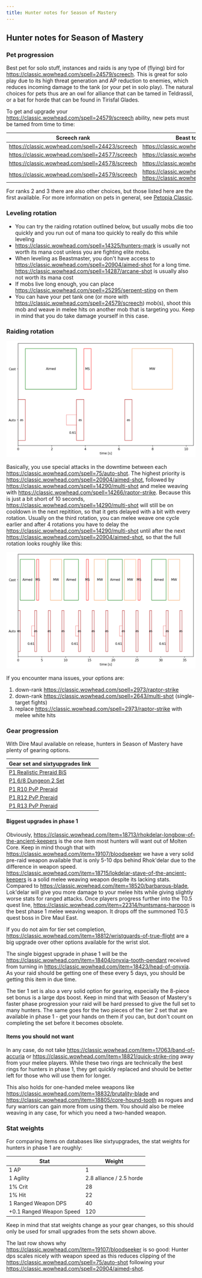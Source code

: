 ```yaml
---
title: Hunter notes for Season of Mastery
---
```

## Hunter notes for Season of Mastery

### Pet progression

Best pet for solo stuff, instances and raids is any type of (flying) bird for https://classic.wowhead.com/spell=24579/screech. This is great for solo play due to its high threat generation and AP reduction to enemies, which reduces incoming damage to the tank (or your pet in solo play). The natural choices for pets thus are an owl for alliance that can be tamed in Teldrassil, or a bat for horde that can be found in Tirisfal Glades.

To get and upgrade your https://classic.wowhead.com/spell=24579/screech ability, new pets must be tamed from time to time:

| Screech rank                                    | Beast to tame                                                |
| ----------------------------------------------- | ------------------------------------------------------------ |
| https://classic.wowhead.com/spell=24423/screech | https://classic.wowhead.com/npc=154                          |
| https://classic.wowhead.com/spell=24577/screech | https://classic.wowhead.com/npc=4158                         |
| https://classic.wowhead.com/spell=24578/screech | https://classic.wowhead.com/npc=7097                         |
| https://classic.wowhead.com/spell=24579/screech | https://classic.wowhead.com/npc=8602, https://classic.wowhead.com/npc=7456 |

For ranks 2 and 3 there are also other choices, but those listed here are the first available. For more information on pets in general, see [Petopia Classic](https://www.wow-petopia.com/classic/).

### Leveling rotation

- You can try the raiding rotation outlined below, but usually mobs die too quickly and you run out of mana too quickly to really do this while leveling
- https://classic.wowhead.com/spell=14325/hunters-mark is usually not worth its mana cost unless you are fighting elite mobs.
- When leveling as Beastmaster, you don't have access to https://classic.wowhead.com/spell=20904/aimed-shot for a long time. https://classic.wowhead.com/spell=14287/arcane-shot is usually also not worth its mana cost
- If mobs live long enough, you can place https://classic.wowhead.com/spell=25295/serpent-sting on them
- You can have your pet tank one (or more with https://classic.wowhead.com/spell=24579/screech) mob(s), shoot this mob and weave in melee hits on another mob that is targeting you. Keep in mind that you do take damage yourself in this case.

### Raiding rotation

![Simple raiding rotation](mw-simple.png)

Basically, you use special attacks in the downtime between each https://classic.wowhead.com/spell=75/auto-shot. The highest priority is https://classic.wowhead.com/spell=20904/aimed-shot, followed by https://classic.wowhead.com/spell=14290/multi-shot and melee weaving with https://classic.wowhead.com/spell=14266/raptor-strike. Because this is just a bit short of 10 seconds, https://classic.wowhead.com/spell=14290/multi-shot will still be on cooldown in the next repitition, so that it gets delayed with a bit with every rotation. Usually on the third rotation, you can melee weave one cycle earlier and after 4 rotations you have to delay the https://classic.wowhead.com/spell=14290/multi-shot until after the next https://classic.wowhead.com/spell=20904/aimed-shot, so that the full rotation looks roughly like this:

![4 rotation cycles with Multi-Shot delay](mw-rotation.png)

If you encounter mana issues, your options are:

1. down-rank https://classic.wowhead.com/spell=2973/raptor-strike
2. down-rank https://classic.wowhead.com/spell=2643/multi-shot (single-target fights)
3. replace https://classic.wowhead.com/spell=2973/raptor-strike with melee white hits

### Gear progression

With Dire Maul available on release, hunters in Season of Mastery have plenty of gearing options.

| Gear set and sixtyupgrades link                              |      |
| ------------------------------------------------------------ | ---- |
| [P1 Realistic Preraid BiS](https://sixtyupgrades.com/set/mjj8hc9mkaCKVVMzBSGDB) |      |
| [P1 6/8 Dungeon 2 Set](https://sixtyupgrades.com/set/uhYzivnfyBpUm4zFKMiCFk) |      |
| [P1 R10 PvP Preraid](https://sixtyupgrades.com/set/uixQvZAw1U937rDKrYA6xi) |      |
| [P1 R12 PvP Preraid](https://sixtyupgrades.com/set/6fXmr9wMNrR9La9p4PTCZN) |      |
| [P1 R13 PvP Preraid](https://sixtyupgrades.com/set/rNHFMjMLHYxNCxFGLjrZsc) |      |

#### Biggest upgrades in phase 1

Obviously, https://classic.wowhead.com/item=18713/rhokdelar-longbow-of-the-ancient-keepers is the one item most hunters will want out of Molten Core. Keep in mind though that with https://classic.wowhead.com/item=19107/bloodseeker we have a very solid pre-raid weapon available that is only 5-10 dps behind Rhok'delar due to the difference in weapon speed. https://classic.wowhead.com/item=18715/lokdelar-stave-of-the-ancient-keepers is a solid melee weaving weapon despite its lacking stats. Compared to https://classic.wowhead.com/item=18520/barbarous-blade, Lok'delar will give you more damage to your melee hits while giving slightly worse stats for ranged attacks. Once players progress further into the T0.5 quest line, https://classic.wowhead.com/item=22314/huntsmans-harpoon is the best phase 1 melee weaving weapon. It drops off the summoned T0.5 quest boss in Dire Maul East.

If you do not aim for tier set completion, https://classic.wowhead.com/item=18812/wristguards-of-true-flight are a big upgrade over other options available for the wrist slot.

The single biggest upgrade in phase 1 will be the https://classic.wowhead.com/item=18404/onyxia-tooth-pendant received from turning in https://classic.wowhead.com/item=18423/head-of-onyxia. As your raid should be getting one of these every 5 days, you should be getting this item in due time.

The tier 1 set is also a very solid option for gearing, especially the 8-piece set bonus is a large dps boost. Keep in mind that with Season of Mastery's faster phase progression your raid will be hard pressed to give the full set to many hunters. The same goes for the two pieces of the tier 2 set that are available in phase 1 - get your hands on them if you can, but don't count on completing the set before it becomes obsolete.

#### Items you should not want

In any case, do not take https://classic.wowhead.com/item=17063/band-of-accuria or https://classic.wowhead.com/item=18821/quick-strike-ring away from your melee players. While these two rings are technically the best rings for hunters in phase 1, they get quickly replaced and should be better left for those who will use them for longer.

This also holds for one-handed melee weapons like https://classic.wowhead.com/item=18832/brutality-blade and https://classic.wowhead.com/item=18805/core-hound-tooth as rogues and fury warriors can gain more from using them. You should also be melee weaving in any case, for which you need a two-handed weapon.

### Stat weights

For comparing items on databases like sixtyupgrades, the stat weights for hunters in phase 1 are roughly:

| Stat                     | Weight                   |
| ------------------------ | ------------------------ |
| 1 AP                     | 1                        |
| 1 Agility                | 2.8 alliance / 2.5 horde |
| 1% Crit                  | 28                       |
| 1% Hit                   | 22                       |
| 1 Ranged Weapon DPS      | 40                       |
| +0.1 Ranged Weapon Speed | 120                      |

Keep in mind that stat weights change as your gear changes, so this should only be used for small upgrades from the sets shown above.

The last row shows why https://classic.wowhead.com/item=19107/bloodseeker is so good: Hunter dps scales nicely with weapon speed as this reduces clipping of the https://classic.wowhead.com/spell=75/auto-shot following your https://classic.wowhead.com/spell=20904/aimed-shot.